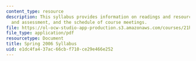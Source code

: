 ```yaml
---
content_type: resource
description: This syllabus provides information on readings and resources, assignments
  and assessment, and the schedule of course meetings.
file: https://ol-ocw-studio-app-production.s3.amazonaws.com/courses/21h-405j-the-ancient-city-spring-2005/e1dc4fa437ac66cbf710ce29e466e252_MIT21H_405Js05_sylls06.pdf
file_type: application/pdf
resourcetype: Document
title: Spring 2006 Syllabus
uid: e1dc4fa4-37ac-66cb-f710-ce29e466e252
---
```

